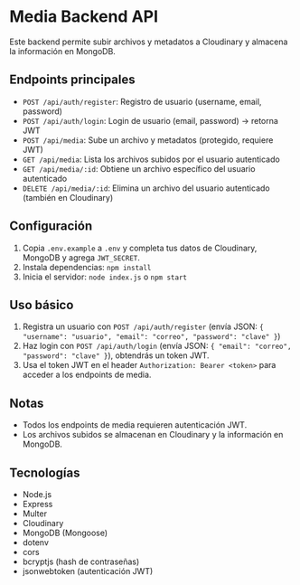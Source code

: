 # Media Backend API

Este backend permite subir archivos y metadatos a Cloudinary y almacena la información en MongoDB.


## Endpoints principales
- `POST /api/auth/register`: Registro de usuario (username, email, password)
- `POST /api/auth/login`: Login de usuario (email, password) → retorna JWT
- `POST /api/media`: Sube un archivo y metadatos (protegido, requiere JWT)
- `GET /api/media`: Lista los archivos subidos por el usuario autenticado
- `GET /api/media/:id`: Obtiene un archivo específico del usuario autenticado
- `DELETE /api/media/:id`: Elimina un archivo del usuario autenticado (también en Cloudinary)


## Configuración
1. Copia `.env.example` a `.env` y completa tus datos de Cloudinary, MongoDB y agrega `JWT_SECRET`.
2. Instala dependencias: `npm install`
3. Inicia el servidor: `node index.js` o `npm start`

## Uso básico
1. Registra un usuario con `POST /api/auth/register` (envía JSON: `{ "username": "usuario", "email": "correo", "password": "clave" }`)
2. Haz login con `POST /api/auth/login` (envía JSON: `{ "email": "correo", "password": "clave" }`), obtendrás un token JWT.
3. Usa el token JWT en el header `Authorization: Bearer <token>` para acceder a los endpoints de media.

## Notas
- Todos los endpoints de media requieren autenticación JWT.
- Los archivos subidos se almacenan en Cloudinary y la información en MongoDB.


## Tecnologías
- Node.js
- Express
- Multer
- Cloudinary
- MongoDB (Mongoose)
- dotenv
- cors
- bcryptjs (hash de contraseñas)
- jsonwebtoken (autenticación JWT)
